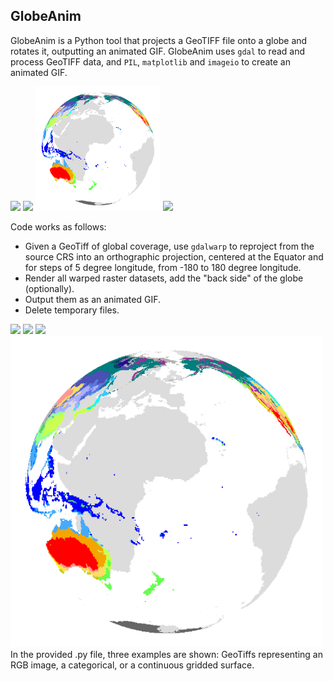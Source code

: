 ## GlobeAnim
GlobeAnim is a Python tool that projects a GeoTIFF file onto a globe and rotates it, outputting an animated GIF. GlobeAnim uses ```gdal``` to read and process GeoTIFF data, and ```PIL```, ```matplotlib``` and ```imageio``` to create an animated GIF. 

<img src="https://github.com/johannesuhl/globeanim/blob/main/outputs/land_shallow_topo_8192_georef.gif" width="200" />    <img src="https://github.com/johannesuhl/globeanim/blob/main/outputs/BlackMarble_2016_01deg_geo.gif" width="200" />    <img src="https://github.com/johannesuhl/globeanim/blob/main/outputs/Beck_KG_V1_present_0p5.gif" width="200" />    <img src="https://github.com/johannesuhl/globeanim/blob/main/outputs/GHS_POP_E2020_GLOBE_R2023A_4326_30ss_V1_0.gif" width="200" />

Code works as follows: 
- Given a GeoTiff of global coverage, use ```gdalwarp``` to reproject from the source CRS into an orthographic projection, centered at the Equator and for steps of 5 degree longitude, from -180 to 180 degree longitude.
- Render all warped raster datasets, add the "back side" of the globe (optionally).
- Output them as an animated GIF.
- Delete temporary files.
<img src="https://github.com/johannesuhl/globeanim/blob/main/outputs/GHS_POP_E2020_GLOBE_R2023A_4326_30ss_V1_0.gif" width="500" />
<img src="https://github.com/johannesuhl/globeanim/blob/main/outputs/land_shallow_topo_8192_georef.gif" width="500" />
<img src="https://github.com/johannesuhl/globeanim/blob/main/outputs/BlackMarble_2016_01deg_geo.gif" width="500" />
<img src="https://github.com/johannesuhl/globeanim/blob/main/outputs/Beck_KG_V1_present_0p5.gif" width="500" />
In the provided .py file, three examples are shown: GeoTiffs representing an RGB image, a categorical, or a continuous gridded surface.
